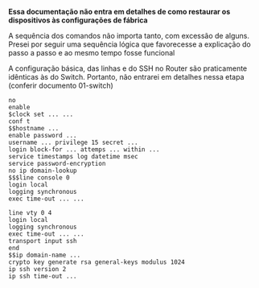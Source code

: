 **Essa documentação não entra em detalhes de como restaurar os dispositivos às configurações de fábrica**

A sequência dos comandos não importa tanto, com excessão de alguns. Presei por seguir uma sequência lógica que favorecesse a explicação do passo a passo e ao mesmo tempo fosse funcional

A configuração básica, das linhas e do SSH no Router são praticamente idênticas às do Switch. Portanto, não entrarei em detalhes nessa etapa (conferir documento 01-switch)

~~~
no
enable
$clock set ... ...
conf t
$$hostname ...
enable password ...
username ... privilege 15 secret ...
login block-for ... attemps ... within ...
service timestamps log datetime msec
service password-encryption
no ip domain-lookup
$$$line console 0
login local
logging synchronous
exec time-out ... ...

line vty 0 4
login local
logging synchronous
exec time-out ... ...
transport input ssh
end
$$ip domain-name ...
crypto key generate rsa general-keys modulus 1024
ip ssh version 2
ip ssh time-out ...
~~~